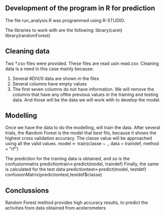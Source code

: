 Development of the program in R for prediction
------------------------------------------------
The file run_analysis.R was programmed using R-STUDIO.

The libraries to work with are the following:
library(caret)
library(randomForest)

Cleaning data
-------------------
Two *.csv files were provided. These files are read usin read.csv.
Cleaning data is a need in this case mainly because:
  1. Several #DIV/0 data are shown in the files
  2. Several columns have empty values
  3. The first seven columns do not have information.
We will remove the columns that have any ofthe previous values in the training and testing data.
And those will be the data we will work with to develop the model.

Modelling
-----------
Once we have the data to do the modelling, will train the data.
After several trials, the Random Forest is the model that best fits, because it shows the highest cross validation accuracy.
The classe value will be approached using all the valid values.
model <- train(classe ~ ., data = traindef, method = "rf")

The prediction for the training data is obtained, and so is the confusionmatrix
predictiontrain<-predict(model, traindef)
Finally, the same is calculated for the test data
predictiontest<-predict(model, testdef)
confusionMatrix(predictiontest,testdef$classe)

Conclussions
-------------
Random Forest method provides high accuracy results, to predict the activities from data obtained from acelerometers

